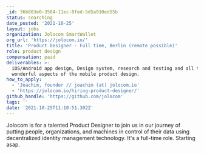 ```yaml
---
_id: 36b883e0-3584-11ec-8fed-5d5a910ed55b
status: searching
date_posted: '2021-10-25'
layout: jobs
organization: Jolocom SmartWallet
org_url: 'https://jolocom.io/'
title: 'Product Designer - Full time, Berlin (remote possible)'
role: product design
compensation: paid
deliverables: >-
  iOS/Android app design, Design system, research and testing and all the other
  wonderful aspects of the mobile product design.
how_to_apply:
  - 'Joachim, founder // joachim (at) jolocom.io'
  - 'https://jolocom.io/hiring-product-designer/'
github_handle: 'https://github.com/jolocom'
tags: ''
date: '2021-10-25T11:10:51.302Z'
---
```

Jolocom is for a talented Product Designer to join us in our journey of putting people, organizations, and machines in control of their data using decentralized identity management technology.
It's a full-time role. Starting asap.
